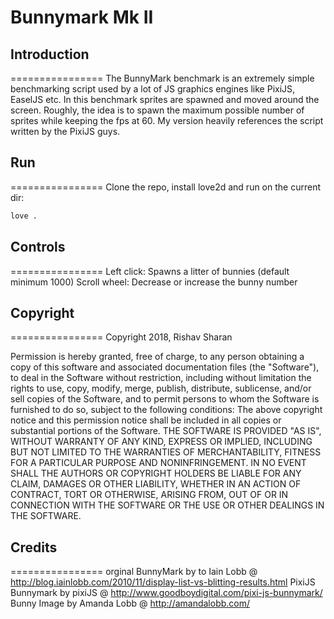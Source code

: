 #  Bunnymark Mk II

## Introduction
================
The BunnyMark benchmark is an extremely simple benchmarking script used by a lot of JS graphics engines like PixiJS, EaselJS etc. In this benchmark sprites are spawned and moved around the screen. Roughly, the idea is to spawn the maximum possible number of sprites while keeping the fps at 60.
My version heavily references the script written by the PixiJS guys.

## Run
================
Clone the repo, install love2d and run on the current dir:

```bash
love .
```

## Controls
================
Left click: Spawns a litter of bunnies (default minimum 1000)
Scroll wheel: Decrease or increase the bunny number

## Copyright
================
Copyright 2018, Rishav Sharan

Permission is hereby granted, free of charge, to any person obtaining a copy of this software and associated documentation files (the "Software"), to deal in the Software without restriction, including without limitation the rights to use, copy, modify, merge, publish, distribute, sublicense, and/or sell copies of the Software, and to permit persons to whom the Software is furnished to do so, subject to the following conditions:
The above copyright notice and this permission notice shall be included in all copies or substantial portions of the Software.
THE SOFTWARE IS PROVIDED "AS IS", WITHOUT WARRANTY OF ANY KIND, EXPRESS OR IMPLIED, INCLUDING BUT NOT LIMITED TO THE WARRANTIES OF MERCHANTABILITY, FITNESS FOR A PARTICULAR PURPOSE AND NONINFRINGEMENT. IN NO EVENT SHALL THE AUTHORS OR COPYRIGHT HOLDERS BE LIABLE FOR ANY CLAIM, DAMAGES OR OTHER LIABILITY, WHETHER IN AN ACTION OF CONTRACT, TORT OR OTHERWISE, ARISING FROM, OUT OF OR IN CONNECTION WITH THE SOFTWARE OR THE USE OR OTHER DEALINGS IN THE SOFTWARE.

## Credits
================
orginal BunnyMark by to Iain Lobb @ http://blog.iainlobb.com/2010/11/display-list-vs-blitting-results.html
PixiJS Bunnymark by pixiJS @ http://www.goodboydigital.com/pixi-js-bunnymark/
Bunny Image by Amanda Lobb @ http://amandalobb.com/
